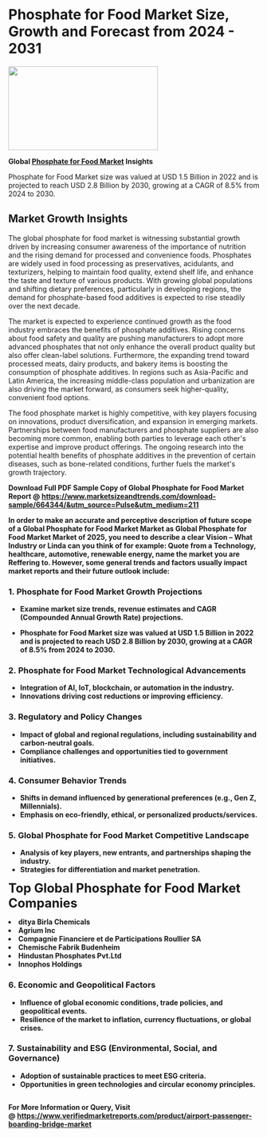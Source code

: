 <H1>Phosphate for Food Market Size, Growth and Forecast from 2024 - 2031</H1><img class="aligncenter size-medium wp-image-584254" src="https://thirdeyenews.in/wp-content/uploads/2024/09/Global-Market-Research-300x168.jpeg" alt="" width="300" height="168" /><p><strong>Global&nbsp;<a href="https://www.marketsizeandtrends.com/download-sample/664344/&amp;utm_source=Pulse&amp;utm_medium=211">Phosphate for Food Market</a> Insights</strong></p><p>Phosphate for Food Market size was valued at USD 1.5 Billion in 2022 and is projected to reach USD 2.8 Billion by 2030, growing at a CAGR of 8.5% from 2024 to 2030.</p><p><h2>Market Growth Insights</h2> <p>The global phosphate for food market is witnessing substantial growth driven by increasing consumer awareness of the importance of nutrition and the rising demand for processed and convenience foods. Phosphates are widely used in food processing as preservatives, acidulants, and texturizers, helping to maintain food quality, extend shelf life, and enhance the taste and texture of various products. With growing global populations and shifting dietary preferences, particularly in developing regions, the demand for phosphate-based food additives is expected to rise steadily over the next decade.</p> <p><strong></strong></p> <p>The market is expected to experience continued growth as the food industry embraces the benefits of phosphate additives. Rising concerns about food safety and quality are pushing manufacturers to adopt more advanced phosphates that not only enhance the overall product quality but also offer clean-label solutions. Furthermore, the expanding trend toward processed meats, dairy products, and bakery items is boosting the consumption of phosphate additives. In regions such as Asia-Pacific and Latin America, the increasing middle-class population and urbanization are also driving the market forward, as consumers seek higher-quality, convenient food options.</p> <p>The food phosphate market is highly competitive, with key players focusing on innovations, product diversification, and expansion in emerging markets. Partnerships between food manufacturers and phosphate suppliers are also becoming more common, enabling both parties to leverage each other's expertise and improve product offerings. The ongoing research into the potential health benefits of phosphate additives in the prevention of certain diseases, such as bone-related conditions, further fuels the market's growth trajectory.</p> <p><strong></p><p><span class=""><strong>Download Full PDF Sample Copy of Global Phosphate for Food Market Report</strong> @ <a href="https://www.marketsizeandtrends.com/download-sample/664344/&amp;utm_source=Pulse&amp;utm_medium=211" target="_blank">https://www.marketsizeandtrends.com/download-sample/664344/&amp;utm_source=Pulse&amp;utm_medium=211</a></span></p><p>In order to make an accurate and perceptive description of future scope of a Global&nbsp;Phosphate for Food Market Market as Global&nbsp;Phosphate for Food Market Market of 2025, you need to describe a clear Vision &ndash; What Industry or Linda can you think of for example: Quote from a Technology, healthcare, automotive, renewable energy, name the market you are Reffering to. However, some general trends and factors usually impact market reports and their future outlook include:</p><h3>1.&nbsp;<strong>Phosphate for Food Market Growth Projections</strong></h3><ul><li>Examine market size trends, revenue estimates and CAGR (Compounded Annual Growth Rate) projections.</li><li><p>Phosphate for Food Market size was valued at USD 1.5 Billion in 2022 and is projected to reach USD 2.8 Billion by 2030, growing at a CAGR of 8.5% from 2024 to 2030.</p></li></ul><h3>2.&nbsp;<strong>Phosphate for Food Market Technological Advancements</strong></h3><ul><li>Integration of AI, IoT, blockchain, or automation in the industry.</li><li>Innovations driving cost reductions or improving efficiency.</li></ul><h3>3.&nbsp;<strong>Regulatory and Policy Changes</strong></h3><ul><li>Impact of global and regional regulations, including sustainability and carbon-neutral goals.</li><li>Compliance challenges and opportunities tied to government initiatives.</li></ul><h3>4.&nbsp;<strong>Consumer Behavior Trends</strong></h3><ul><li>Shifts in demand influenced by generational preferences (e.g., Gen Z, Millennials).</li><li>Emphasis on eco-friendly, ethical, or personalized products/services.</li></ul><h3>5.&nbsp;<strong>Global Phosphate for Food Market Competitive Landscape</strong></h3><ul><li>Analysis of key players, new entrants, and partnerships shaping the industry.</li><li>Strategies for differentiation and market penetration.</li></ul><p data-pm-slice="1 1 []"><span style="color: inherit; font-family: inherit; font-size: 25px;">Top Global Phosphate for Food Market Companies</span></p><div class="" data-test-id=""><p><li>ditya Birla Chemicals</li><li> Agrium Inc</li><li> Compagnie Financiere et de Participations Roullier SA</li><li> Chemische Fabrik Budenheim</li><li> Hindustan Phosphates Pvt.Ltd</li><li> Innophos Holdings</li></p></div><h3>6.&nbsp;<strong>Economic and Geopolitical Factors</strong></h3><ul><li>Influence of global economic conditions, trade policies, and geopolitical events.</li><li>Resilience of the market to inflation, currency fluctuations, or global crises.</li></ul><h3>7.&nbsp;<strong>Sustainability and ESG (Environmental, Social, and Governance)</strong></h3><ul><li>Adoption of sustainable practices to meet ESG criteria.</li><li>Opportunities in green technologies and circular economy principles.</li></ul><h2><strong style="font-size: 14px;">For More Information or Query, Visit @&nbsp;</strong><a style="background-color: #ffffff; font-size: 14px;" href="https://www.marketsizeandtrends.com/report/phosphate-for-food-market/" target="_blank">https://www.verifiedmarketreports.com/product/airport-passenger-boarding-bridge-market</a></h2>
